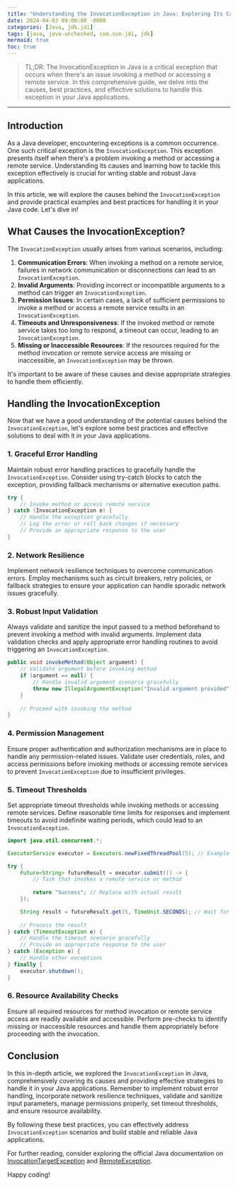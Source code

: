 ```yaml
---
title: "Understanding the InvocationException in Java: Exploring Its Causes and Effective Solutions"
date: 2024-04-03 09:00:00 -0000
categories: [Java, jdk.jdi]
tags: [java, java-unchecked, com.sun.jdi, jdk]
mermaid: true
toc: true
---
```



> TL;DR: The InvocationException in Java is a critical exception that occurs when there's an issue invoking a method or accessing a remote service. In this comprehensive guide, we delve into the causes, best practices, and effective solutions to handle this exception in your Java applications.

---

## Introduction

As a Java developer, encountering exceptions is a common occurrence. One such critical exception is the `InvocationException`. This exception presents itself when there's a problem invoking a method or accessing a remote service. Understanding its causes and learning how to tackle this exception effectively is crucial for writing stable and robust Java applications.

In this article, we will explore the causes behind the `InvocationException` and provide practical examples and best practices for handling it in your Java code. Let's dive in!

## What Causes the InvocationException?

The `InvocationException` usually arises from various scenarios, including:

1. **Communication Errors**: When invoking a method on a remote service, failures in network communication or disconnections can lead to an `InvocationException`.
2. **Invalid Arguments**: Providing incorrect or incompatible arguments to a method can trigger an `InvocationException`.
3. **Permission Issues**: In certain cases, a lack of sufficient permissions to invoke a method or access a remote service results in an `InvocationException`.
4. **Timeouts and Unresponsiveness**: If the invoked method or remote service takes too long to respond, a timeout can occur, leading to an `InvocationException`.
5. **Missing or Inaccessible Resources**: If the resources required for the method invocation or remote service access are missing or inaccessible, an `InvocationException` may be thrown.

It's important to be aware of these causes and devise appropriate strategies to handle them efficiently.

## Handling the InvocationException

Now that we have a good understanding of the potential causes behind the `InvocationException`, let's explore some best practices and effective solutions to deal with it in your Java applications.

### 1. Graceful Error Handling

Maintain robust error handling practices to gracefully handle the `InvocationException`. Consider using try-catch blocks to catch the exception, providing fallback mechanisms or alternative execution paths.

```java
try {
    // Invoke method or access remote service
} catch (InvocationException e) {
    // Handle the exception gracefully
    // Log the error or roll back changes if necessary
    // Provide an appropriate response to the user
}
```

### 2. Network Resilience

Implement network resilience techniques to overcome communication errors. Employ mechanisms such as circuit breakers, retry policies, or fallback strategies to ensure your application can handle sporadic network issues gracefully.

### 3. Robust Input Validation

Always validate and sanitize the input passed to a method beforehand to prevent invoking a method with invalid arguments. Implement data validation checks and apply appropriate error handling routines to avoid triggering an `InvocationException`.

```java
public void invokeMethod(Object argument) {
    // Validate argument before invoking method
    if (argument == null) {
        // Handle invalid argument scenario gracefully
        throw new IllegalArgumentException("Invalid argument provided");
    }
    
    // Proceed with invoking the method
}
```

### 4. Permission Management

Ensure proper authentication and authorization mechanisms are in place to handle any permission-related issues. Validate user credentials, roles, and access permissions before invoking methods or accessing remote services to prevent `InvocationException` due to insufficient privileges.

### 5. Timeout Thresholds

Set appropriate timeout thresholds while invoking methods or accessing remote services. Define reasonable time limits for responses and implement timeouts to avoid indefinite waiting periods, which could lead to an `InvocationException`.

```java
import java.util.concurrent.*;

ExecutorService executor = Executors.newFixedThreadPool(5); // Example executor

try {
    Future<String> futureResult = executor.submit(() -> {
        // Task that invokes a remote service or method
        
        return "Success"; // Replace with actual result
    });

    String result = futureResult.get(5, TimeUnit.SECONDS); // Wait for 5 seconds
    
    // Process the result
} catch (TimeoutException e) {
    // Handle the timeout scenario gracefully
    // Provide an appropriate response to the user
} catch (Exception e) {
    // Handle other exceptions
} finally {
    executor.shutdown();
}
```

### 6. Resource Availability Checks

Ensure all required resources for method invocation or remote service access are readily available and accessible. Perform pre-checks to identify missing or inaccessible resources and handle them appropriately before proceeding with the invocation.

## Conclusion

In this in-depth article, we explored the `InvocationException` in Java, comprehensively covering its causes and providing effective strategies to handle it in your Java applications. Remember to implement robust error handling, incorporate network resilience techniques, validate and sanitize input parameters, manage permissions properly, set timeout thresholds, and ensure resource availability.

By following these best practices, you can effectively address `InvocationException` scenarios and build stable and reliable Java applications.

For further reading, consider exploring the official Java documentation on [InvocationTargetException](https://docs.oracle.com/en/java/javase/15/docs/api/java.base/java/lang/reflect/InvocationTargetException.html) and [RemoteException](https://docs.oracle.com/en/java/javase/15/docs/api/java.rmi/java/rmi/RemoteException.html).

Happy coding!
